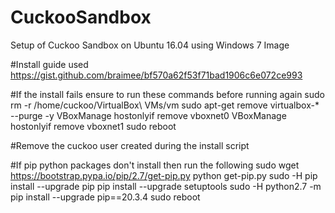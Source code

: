 # CuckooSandbox
Setup of Cuckoo Sandbox on Ubuntu 16.04 using Windows 7 Image

#Install guide used
https://gist.github.com/braimee/bf570a62f53f71bad1906c6e072ce993

#If the install fails ensure to run these commands before running again
sudo rm -r /home/cuckoo/VirtualBox\ VMs/vm
sudo apt-get remove virtualbox-* --purge -y
VBoxManage hostonlyif remove vboxnet0
VBoxManage hostonlyif remove vboxnet1
sudo reboot

#Remove the cuckoo user created during the install script

#If pip python packages don't install then run the following
sudo wget https://bootstrap.pypa.io/pip/2.7/get-pip.py
python get-pip.py
sudo -H pip install --upgrade pip
pip install --upgrade setuptools
sudo -H python2.7 -m pip install --upgrade pip==20.3.4
sudo reboot



